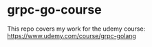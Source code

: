 # grpc-go-course

This repo covers my work for the udemy course: https://www.udemy.com/course/grpc-golang
